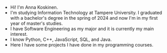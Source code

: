 - Hi! I'm Anna Koskinen.
- I'm studying Information Technology at Tampere University. I graduated with a bachelor's degree in the spring of 2024 and now I'm in my first year of master's studies.
- I have Software Engineering as my major and it is currently my main interest.
- I know Python, C++, JavaScript, SQL, and Java.
- Here I have some projects I have done in my programming courses.
